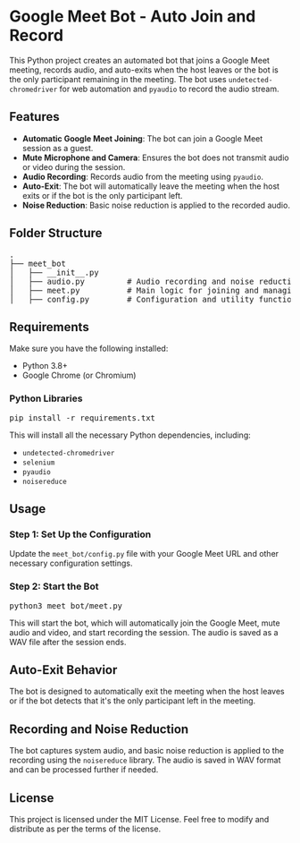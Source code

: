 
<html lang="en">
<head>
    <meta charset="UTF-8">
    <meta name="viewport" content="width=device-width, initial-scale=1.0">
    <title>Google Meet Bot - Auto Join and Record</title>
</head>
<body>

<h1>Google Meet Bot - Auto Join and Record</h1>

<p>This Python project creates an automated bot that joins a Google Meet meeting, records audio, and auto-exits when the host leaves or the bot is the only participant remaining in the meeting. The bot uses <code>undetected-chromedriver</code> for web automation and <code>pyaudio</code> to record the audio stream.</p>

<h2>Features</h2>
<ul>
    <li><strong>Automatic Google Meet Joining</strong>: The bot can join a Google Meet session as a guest.</li>
    <li><strong>Mute Microphone and Camera</strong>: Ensures the bot does not transmit audio or video during the session.</li>
    <li><strong>Audio Recording</strong>: Records audio from the meeting using <code>pyaudio</code>.</li>
    <li><strong>Auto-Exit</strong>: The bot will automatically leave the meeting when the host exits or if the bot is the only participant left.</li>
    <li><strong>Noise Reduction</strong>: Basic noise reduction is applied to the recorded audio.</li>
</ul>

<h2>Folder Structure</h2>
<pre>
.
├── meet_bot
│   ├── __init__.py
│   ├── audio.py         # Audio recording and noise reduction logic
│   ├── meet.py          # Main logic for joining and managing the Google Meet
│   ├── config.py        # Configuration and utility functions
</pre>

<h2>Requirements</h2>
<p>Make sure you have the following installed:</p>
<ul>
    <li>Python 3.8+</li>
    <li>Google Chrome (or Chromium)</li>
</ul>

<h3>Python Libraries</h3>
<pre>
pip install -r requirements.txt
</pre>
<p>This will install all the necessary Python dependencies, including:</p>
<ul>
    <li><code>undetected-chromedriver</code></li>
    <li><code>selenium</code></li>
    <li><code>pyaudio</code></li>
    <li><code>noisereduce</code></li>
</ul>

<h2>Usage</h2>

<h3>Step 1: Set Up the Configuration</h3>
<p>Update the <code>meet_bot/config.py</code> file with your Google Meet URL and other necessary configuration settings.</p>

<h3>Step 2: Start the Bot</h3>
<pre>
python3 meet_bot/meet.py
</pre>
<p>This will start the bot, which will automatically join the Google Meet, mute audio and video, and start recording the session. The audio is saved as a WAV file after the session ends.</p>

<h2>Auto-Exit Behavior</h2>
<p>The bot is designed to automatically exit the meeting when the host leaves or if the bot detects that it's the only participant left in the meeting.</p>

<h2>Recording and Noise Reduction</h2>
<p>The bot captures system audio, and basic noise reduction is applied to the recording using the <code>noisereduce</code> library. The audio is saved in WAV format and can be processed further if needed.</p>

<h2>License</h2>
<p>This project is licensed under the MIT License. Feel free to modify and distribute as per the terms of the license.</p>

</body>
</html>
